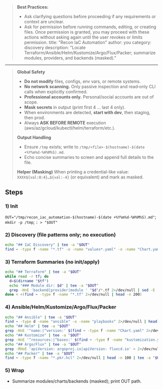 > **Best Practices:**
> - Ask clarifying questions before proceeding if any requirements or context are unclear.
> - Ask for permission before running commands, editing, or creating files. Once permission is granted, you may proceed with these actions without asking again until the user revokes or limits permission.
title: "Recon IaC Automation"
author: you
category: discovery
description: "Locate Terraform/Ansible/Helm/Kustomize/Argo/Flux/Packer; summarize modules, providers, and backends (masked)."
---


> **Global Safety**
> - **Do not modify** files, configs, env vars, or remote systems.
> - **No network scanning.** Only passive inspection and read‑only CLI calls when explicitly confirmed.
> - **Professional accounts only.** Personal/social accounts are out of scope.
> - **Mask secrets** in output (print first 4 … last 4 only).
> - When environments are detected, **start with dev**, then staging, then prod.
> - Always **ASK BEFORE REMOTE** execution (aws/az/gcloud/kubectl/helm/terraform/etc.).
>
> **Output Handling**
> - Ensure `/tmp` exists; write to `/tmp/<file>-$(hostname)-$(date +%Y%m%d-%H%M%S).md`.
> - Echo concise summaries to screen and append full details to the file.
>
> **Helper (Masking)**
> When printing a credential-like value: `XXXX${val:0:4}…${val:-4}` (or equivalent) and mark as masked.


## Steps

### 1) Init
`OUT="/tmp/recon_iac_automation-$(hostname)-$(date +%Y%m%d-%H%M%S).md"`; `mkdir -p /tmp`; `: > "$OUT"`

### 2) Discovery (file patterns only; no execution)
```bash
echo "## IaC Discovery" | tee -a "$OUT"
find ~ -type f -name "*.tf" -o -name "values*.yaml" -o -name "Chart.yaml" -o -name "kustomization.yaml" -o -name "Jenkinsfile" 2>/dev/null | head -n 1000 | tee -a "$OUT"
```

### 3) Terraform Summaries (no init/apply)
```bash
echo "## Terraform" | tee -a "$OUT"
while read -r tf; do
  d=$(dirname "$tf")
  echo "### Module dir: $d" | tee -a "$OUT"
  grep -HnE 'backend|provider|module ' "$d"/*.tf 2>/dev/null | sed -E 's/(access_key|secret_key|token)\s*=\s*".*"/\1="***MASKED***"/g' | tee -a "$OUT"
done < <(find ~ -type f -name "*.tf" 2>/dev/null | head -n 200)
```

### 4) Ansible/Helm/Kustomize/Argo/Flux/Packer
```bash
echo "## Ansible" | tee -a "$OUT"
find ~ -type d -name "ansible" -o -name "playbooks" 2>/dev/null | head -n 50 | tee -a "$OUT"
echo "## Helm" | tee -a "$OUT"
grep -HnE '^name:|^version:' $(find ~ -type f -name "Chart.yaml" 2>/dev/null | head -n 100) 2>/dev/null | tee -a "$OUT"
echo "## Kustomize" | tee -a "$OUT"
grep -HnE '^resources:|^bases:' $(find ~ -type f -name "kustomization.yaml" 2>/dev/null | head -n 100) 2>/dev/null | tee -a "$OUT"
echo "## Argo/Flux" | tee -a "$OUT"
grep -RHoE 'apiVersion: argoproj.io|apiVersion: fluxcd.io' ~ 2>/dev/null | head -n 100 | tee -a "$OUT"
echo "## Packer" | tee -a "$OUT"
find ~ -type f -name "*.pkr.hcl" 2>/dev/null | head -n 100 | tee -a "$OUT"
```

### 5) Wrap
- Summarize modules/charts/backends (masked); print OUT path.

